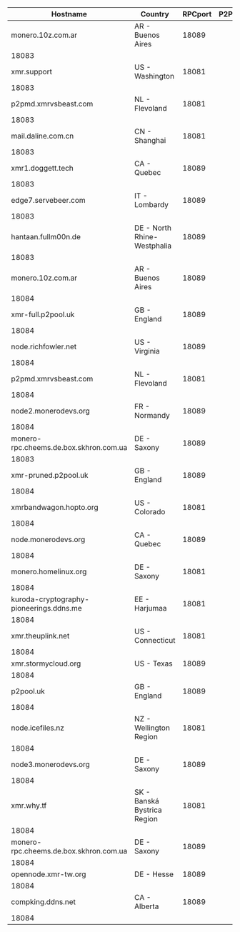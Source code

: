 Hostname | Country | RPCport | P2Pport
--- | --- | --- | ---
monero.10z.com.ar | AR - Buenos Aires | 18089
 | 18083
xmr.support | US - Washington | 18081
 | 18083
p2pmd.xmrvsbeast.com | NL - Flevoland | 18081
 | 18083
mail.daline.com.cn | CN - Shanghai | 18081
 | 18083
xmr1.doggett.tech | CA - Quebec | 18089
 | 18083
edge7.servebeer.com | IT - Lombardy | 18089
 | 18083
hantaan.fullm00n.de | DE - North Rhine-Westphalia | 18089
 | 18083
monero.10z.com.ar | AR - Buenos Aires | 18089
 | 18084
xmr-full.p2pool.uk | GB - England | 18089
 | 18084
node.richfowler.net | US - Virginia | 18089
 | 18084
p2pmd.xmrvsbeast.com | NL - Flevoland | 18081
 | 18084
node2.monerodevs.org | FR - Normandy | 18089
 | 18084
monero-rpc.cheems.de.box.skhron.com.ua | DE - Saxony | 18089
 | 18083
xmr-pruned.p2pool.uk | GB - England | 18089
 | 18084
xmrbandwagon.hopto.org | US - Colorado | 18081
 | 18084
node.monerodevs.org | CA - Quebec | 18089
 | 18084
monero.homelinux.org | DE - Saxony | 18081
 | 18084
kuroda-cryptography-pioneerings.ddns.me | EE - Harjumaa | 18081
 | 18084
xmr.theuplink.net | US - Connecticut | 18081
 | 18084
xmr.stormycloud.org | US - Texas | 18089
 | 18084
p2pool.uk | GB - England | 18089
 | 18084
node.icefiles.nz | NZ - Wellington Region | 18081
 | 18084
node3.monerodevs.org | DE - Saxony | 18089
 | 18084
xmr.why.tf | SK - Banská Bystrica Region | 18081
 | 18084
monero-rpc.cheems.de.box.skhron.com.ua | DE - Saxony | 18089
 | 18084
opennode.xmr-tw.org | DE - Hesse | 18089
 | 18084
compking.ddns.net | CA - Alberta | 18089
 | 18084
